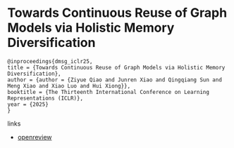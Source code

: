 # Towards Continuous Reuse of Graph Models via Holistic Memory Diversification

```
@inproceedings{dmsg_iclr25,
title = {Towards Continuous Reuse of Graph Models via Holistic Memory Diversification},
author = {author = {Ziyue Qiao and Junren Xiao and Qingqiang Sun and Meng Xiao and Xiao Luo and Hui Xiong}},
booktitle = {The Thirteenth International Conference on Learning Representations (ICLR)},
year = {2025}
}
```

links
- [openreview](https://openreview.net/forum?id=Pbz4i7B0B4)
